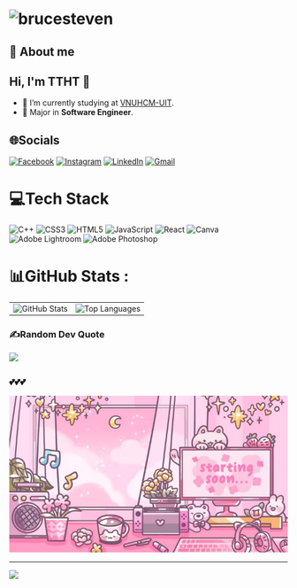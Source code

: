 <h1 align="left"> <img src="https://komarev.com/ghpvc/?username=ThankTran&label=Profile%20views&color=ff69b4&style=flat" alt="brucesteven" /> </h1>

## 💫 About me
## Hi, I'm TTHT 👋
- 🔭 I’m currently studying at [VNUHCM-UIT](https://www.uit.edu.vn/).
- 🚀 Major in **Software Engineer**.

<!--
# 💫 About Me :
## Hi, I'm TTHT 👋  
A dedicated software engineering student at the [University of Information Technology](https://www.uit.edu.vn/). I’m passionate about coding and building innovative software solutions. Here’s a glimpse into what I’m working on and how we can connect:  

### 🔭 I'm currently working on:  
- Personal projects that involve developing **web** and **mobile applications**.  
- Exploring the latest trends in **software design** and **architecture**.  

### 🌱 I'm currently learning:  
- Modern programming languages and frameworks.  
- Best practices in agile development and continuous integration.  

### 👯 I'm looking to collaborate on:  
- Open-source projects.  
- Tech meetups.  
- Team-based development challenges related to software engineering.  

### 🤔 I'm looking for help with:  
- Learning more about **software design, game development, and web development**—from architecture to implementation and optimization.  
!-->

## 🌐Socials
[![Facebook](https://img.shields.io/badge/Facebook-%231877F2.svg?logo=Facebook&logoColor=white)](https://facebook.com/https://www.facebook.com/profile.php?id=100081145186795) [![Instagram](https://img.shields.io/badge/Instagram-%23E4405F.svg?logo=Instagram&logoColor=white)](https://instagram.com/__tkahntrn27_) [![LinkedIn](https://img.shields.io/badge/LinkedIn-%230077B5.svg?logo=linkedin&logoColor=white)](https://linkedin.com/in/https://www.linkedin.com/in/thanh-tr%E1%BA%A7n-th%E1%BB%8B-h%E1%BB%93ng-539a13359/)  [![Gmail](https://img.shields.io/badge/Gmail-D14836.svg?style=plastic&logo=gmail&logoColor=white)](mailto:hongthanh3aqn@gmail.com)  

# 💻Tech Stack
![C++](https://img.shields.io/badge/c++-%2300599C.svg?style=plastic&logo=c%2B%2B&logoColor=white) ![CSS3](https://img.shields.io/badge/css3-%231572B6.svg?style=plastic&logo=css3&logoColor=white) ![HTML5](https://img.shields.io/badge/html5-%23E34F26.svg?style=plastic&logo=html5&logoColor=white) ![JavaScript](https://img.shields.io/badge/javascript-%23323330.svg?style=plastic&logo=javascript&logoColor=%23F7DF1E) ![React](https://img.shields.io/badge/react-%2320232a.svg?style=plastic&logo=react&logoColor=%2361DAFB) ![Canva](https://img.shields.io/badge/Canva-%2300C4CC.svg?style=plastic&logo=Canva&logoColor=white) ![Adobe Lightroom](https://img.shields.io/badge/Adobe%20Lightroom-31A8FF.svg?style=plastic&logo=Adobe%20Lightroom&logoColor=white) ![Adobe Photoshop](https://img.shields.io/badge/adobephotoshop-%2331A8FF.svg?style=plastic&logo=adobephotoshop&logoColor=white)
# 📊GitHub Stats :
<table>
  <tr>
    <td align="left">
      <img src="https://github-readme-stats.vercel.app/api?username=ThankTran&theme=radical&hide_border=false&include_all_commits=false&count_private=true" alt="GitHub Stats">
    </td>
    <td align="right">
      <img src="https://github-readme-stats.vercel.app/api/top-langs/?username=ThankTran&theme=radical&hide_border=false&include_all_commits=false&count_private=true&layout=compact" alt="Top Languages" height="140">
    </td>
  </tr>
</table>
<!--
## 🏆GitHub Trophies
![](https://github-trophies.vercel.app/?username=ThankTran&theme=radical&no-frame=false&no-bg=false&margin-w=4)
<img src="https://github-readme-streak-stats.herokuapp.com/?user=ThankTran&theme=radical&hide_border=false" alt="GitHub Streak">
!-->

### ✍️Random Dev Quote
![](https://quotes-github-readme.vercel.app/api?type=horizontal&theme=radical)


### 💕💕💕
<img src="anmt.jfif" width="512px"/>

---
[![](https://visitcount.itsvg.in/api?id=ThankTran&icon=0&color=0)](https://visitcount.itsvg.in)

